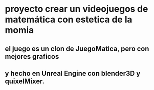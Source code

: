 # proyecto crear un videojuegos de matemática con estetica de la momia

## el juego es un clon de JuegoMatica, pero con mejores graficos
## y hecho en Unreal Engine con blender3D y quixelMixer.
